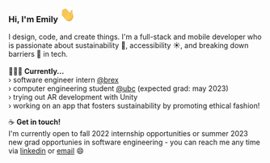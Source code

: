 ### Hi, I'm Emily <img src="hello-wave.gif" width="30" height="30" />

I design, code, and create things. I'm a full-stack and mobile developer who is passionate about sustainability 🌱, accessibility ☀️, and breaking down barriers 🤝 in tech.  
  \
👩🏻‍💻 **Currently...**  
   › software engineer intern [@brex](https://www.brex.com/)   
   › computer engineering student [@ubc](https://www.ece.ubc.ca/) (expected grad: may 2023)  
   › trying out AR development with Unity   
   › working on an app that fosters sustainability by promoting ethical fashion!

☕ **Get in touch!**  
I'm currently open to fall 2022 internship opportunities or summer 2023 new grad opportunies in software engineering - you can reach me any time via [linkedin](https://www.linkedin.com/in/emilylukas/) or [email](mailto:emily.lukas@gmail.com) 😄

<!--
**emilylks/emilylks** is a ✨ _special_ ✨ repository because its `README.md` (this file) appears on your GitHub profile.

Here are some ideas to get you started:

- 🔭 I’m currently working on ...
- 🌱 I’m currently learning ...
- 👯 I’m looking to collaborate on ...
- 🤔 I’m looking for help with ...
- 💬 Ask me about ...
- 📫 How to reach me: ...
- 😄 Pronouns: ...
- ⚡ Fun fact: ...
-->
